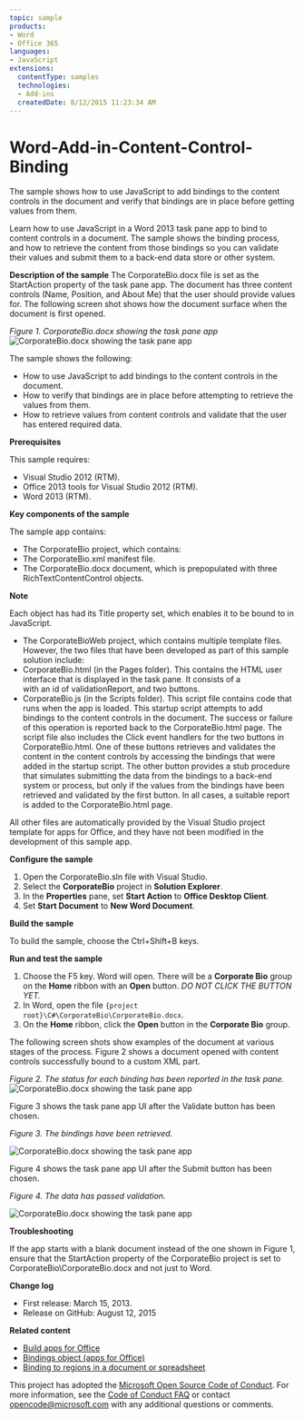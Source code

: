 ```yaml
---
topic: sample
products:
- Word
- Office 365
languages:
- JavaScript
extensions:
  contentType: samples
  technologies:
  - Add-ins
  createdDate: 8/12/2015 11:23:34 AM
---
```

# Word-Add-in-Content-Control-Binding
The sample shows how to use JavaScript to add bindings to the content controls in the document and verify that bindings are in place before getting values from them. 

Learn how to use JavaScript in a Word 2013 task pane app to bind to content controls in a document. The sample shows the binding process, and how to retrieve the content from those bindings so you can validate their values and submit them to a back-end data store or other system. 

**Description of the sample**
The CorporateBio.docx file is set as the StartAction property of the task pane app. The document has three content controls (Name, Position, and About Me) that the user should provide values for. The following screen shot shows how the document surface when the document is first opened. 

*Figure 1. CorporateBio.docx showing the task pane app*
![CorporateBio.docx showing the task pane app](/description/CG_CorpBioWd_fig01.gif)

The sample shows the following: 

* How to use JavaScript to add bindings to the content controls in the document.
* How to verify that bindings are in place before attempting to retrieve the values from them.
* How to retrieve values from content controls and validate that the user has entered required data.


**Prerequisites**

This sample requires:

* Visual Studio 2012 (RTM).
* Office 2013 tools for Visual Studio 2012 (RTM).
* Word 2013 (RTM).

**Key components of the sample**

The sample app contains:

* The CorporateBio project, which contains:
* The CorporateBio.xml manifest file.
* The CorporateBio.docx document, which is prepopulated with three RichTextContentControl objects.

**Note**

Each object has had its Title property set, which enables it to be bound to in JavaScript.

* The CorporateBioWeb project, which contains multiple template files. However, the two files that have been developed as part of this sample solution include:
* CorporateBio.html (in the Pages folder). This contains the HTML user interface that is displayed in the task pane. It consists of a <div> with an id of validationReport, and two buttons.
* CorporateBio.js (in the Scripts folder). This script file contains code that runs when the app is loaded. This startup script attempts to add bindings to the content controls in the document. The success or failure of this operation is reported back to the CorporateBio.html page. The script file also includes the Click event handlers for the two buttons in CorporateBio.html. One of these buttons retrieves and validates the content in the content controls by accessing the bindings that were added in the startup script. The other button provides a stub procedure that simulates submitting the data from the bindings to a back-end system or process, but only if the values from the bindings have been retrieved and validated by the first button. In all cases, a suitable report is added to the CorporateBio.html page.

All other files are automatically provided by the Visual Studio project template for apps for Office, and they have not been modified in the development of this sample app.

**Configure the sample**

1. Open the CorporateBio.sln file with Visual Studio.
2. Select the **CorporateBio** project in **Solution Explorer**.
3. In the **Properties** pane, set **Start Action** to **Office Desktop Client**.
4. Set **Start Document** to **New Word Document**.


**Build the sample**

To build the sample, choose the Ctrl+Shift+B keys.

**Run and test the sample**

1. Choose the F5 key. Word will open. There will be a **Corporate Bio** group on the **Home** ribbon with an **Open** button. *DO NOT CLICK THE BUTTON YET.*
2. In Word, open the file `{project root}\C#\CorporateBio\CorporateBio.docx`.
2. On the **Home** ribbon, click the **Open** button in the **Corporate Bio** group.

The following screen shots show examples of the document at various stages of the process. Figure 2 shows a document opened with content controls successfully bound to a custom XML part.

*Figure 2. The status for each binding has been reported in the task pane.*
![CorporateBio.docx showing the task pane app](/description/CG_CorpBioWd_fig02.gif)

Figure 3 shows the task pane app UI after the Validate button has been chosen.

*Figure 3. The bindings have been retrieved.*

![CorporateBio.docx showing the task pane app](/description/CG_CorpBioWd_fig03.gif)

Figure 4 shows the task pane app UI after the Submit button has been chosen.

*Figure 4. The data has passed validation.*

![CorporateBio.docx showing the task pane app](/description/CG_CorpBioWd_fig04.gif)


**Troubleshooting**

If the app starts with a blank document instead of the one shown in Figure 1, ensure that the StartAction property of the CorporateBio project is set to CorporateBio\CorporateBio.docx and not just to Word.

**Change log**


* First release: March 15, 2013.
* Release on GitHub: August 12, 2015

**Related content**

* [Build apps for Office](http://msdn.microsoft.com/en-us/library/office/jj220060.aspx)
* [Bindings object (apps for Office)](http://msdn.microsoft.com/en-us/library/office/apps/fp160966.aspx)
* [Binding to regions in a document or spreadsheet](http://msdn.microsoft.com/en-us/library/office/apps/fp123511(v=office.15).aspx)



This project has adopted the [Microsoft Open Source Code of Conduct](https://opensource.microsoft.com/codeofconduct/). For more information, see the [Code of Conduct FAQ](https://opensource.microsoft.com/codeofconduct/faq/) or contact [opencode@microsoft.com](mailto:opencode@microsoft.com) with any additional questions or comments.
